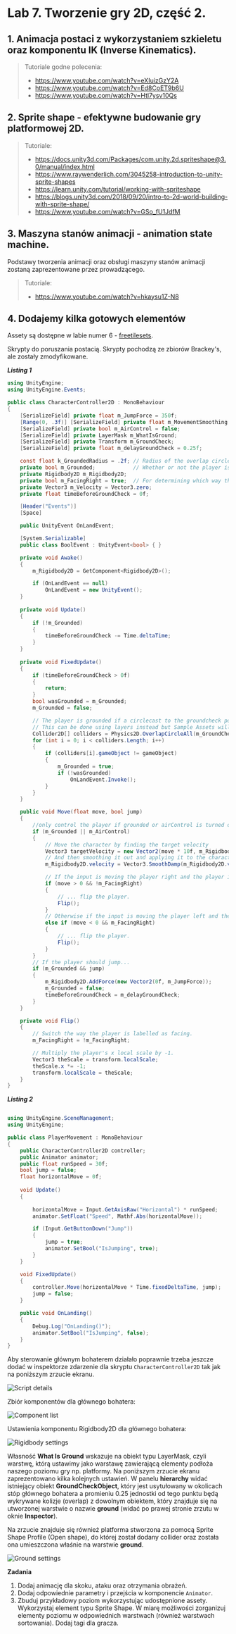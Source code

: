 
# Lab 7. Tworzenie gry 2D, część 2. 


## 1. Animacja postaci z wykorzystaniem szkieletu oraz komponentu IK (Inverse Kinematics).

> Tutoriale godne polecenia:
> * https://www.youtube.com/watch?v=eXIuizGzY2A
> * https://www.youtube.com/watch?v=Ed8CoET9b6U
> * https://www.youtube.com/watch?v=Htl7ysv10Qs

## 2. Sprite shape - efektywne budowanie gry platformowej 2D.

> Tutoriale:
> * https://docs.unity3d.com/Packages/com.unity.2d.spriteshape@3.0/manual/index.html
> * https://www.raywenderlich.com/3045258-introduction-to-unity-sprite-shapes
> * https://learn.unity.com/tutorial/working-with-spriteshape
> * https://blogs.unity3d.com/2018/09/20/intro-to-2d-world-building-with-sprite-shape/
> * https://www.youtube.com/watch?v=GSo_fU1JdfM


## 3. Maszyna stanów animacji - animation state machine.

Podstawy tworzenia animacji oraz obsługi maszyny stanów animacji zostaną zaprezentowane przez prowadzącego.

> Tutoriale:
> * https://www.youtube.com/watch?v=hkaysu1Z-N8


## 4. Dodajemy kilka gotowych elementów

Assety są dostępne w labie numer 6 - [freetilesets](../lab_06/assets/freetileset.zip).

Skrypty do poruszania postacią. Skrypty pochodzą ze zbiorów Brackey's, ale zostały zmodyfikowane.

**_Listing 1_**

```csharp
using UnityEngine;
using UnityEngine.Events;

public class CharacterController2D : MonoBehaviour
{
	[SerializeField] private float m_JumpForce = 350f;                          // Amount of force added when the player jumps.
	[Range(0, .3f)] [SerializeField] private float m_MovementSmoothing = .05f;  // How much to smooth out the movement
	[SerializeField] private bool m_AirControl = false;                         // Whether or not a player can steer while jumping;
	[SerializeField] private LayerMask m_WhatIsGround;                          // A mask determining what is ground to the character
	[SerializeField] private Transform m_GroundCheck;                           // A position marking where to check if the player is grounded.
	[SerializeField] private float m_delayGroundCheck = 0.25f;

	const float k_GroundedRadius = .2f; // Radius of the overlap circle to determine if grounded
	private bool m_Grounded;            // Whether or not the player is grounded.
	private Rigidbody2D m_Rigidbody2D;
	private bool m_FacingRight = true;  // For determining which way the player is currently facing.
	private Vector3 m_Velocity = Vector3.zero;
	private float timeBeforeGroundCheck = 0f;

	[Header("Events")]
	[Space]

	public UnityEvent OnLandEvent;

	[System.Serializable]
	public class BoolEvent : UnityEvent<bool> { }

	private void Awake()
	{
		m_Rigidbody2D = GetComponent<Rigidbody2D>();

		if (OnLandEvent == null)
			OnLandEvent = new UnityEvent();
	}
	
	private void Update()
	{
		if (!m_Grounded)
		{
			timeBeforeGroundCheck -= Time.deltaTime;
		}
	}
	
	private void FixedUpdate()
	{
		if (timeBeforeGroundCheck > 0f)
		{
			return;
		}
		bool wasGrounded = m_Grounded;
		m_Grounded = false;

		// The player is grounded if a circlecast to the groundcheck position hits anything designated as ground
		// This can be done using layers instead but Sample Assets will not overwrite your project settings.
		Collider2D[] colliders = Physics2D.OverlapCircleAll(m_GroundCheck.position, k_GroundedRadius, m_WhatIsGround);
		for (int i = 0; i < colliders.Length; i++)
		{
			if (colliders[i].gameObject != gameObject)
			{
				m_Grounded = true;
				if (!wasGrounded)
					OnLandEvent.Invoke();
			}
		}
	}

	public void Move(float move, bool jump)
	{
		//only control the player if grounded or airControl is turned on
		if (m_Grounded || m_AirControl)
		{
			// Move the character by finding the target velocity
			Vector3 targetVelocity = new Vector2(move * 10f, m_Rigidbody2D.velocity.y);
			// And then smoothing it out and applying it to the character
			m_Rigidbody2D.velocity = Vector3.SmoothDamp(m_Rigidbody2D.velocity, targetVelocity, ref m_Velocity, m_MovementSmoothing);

			// If the input is moving the player right and the player is facing left...
			if (move > 0 && !m_FacingRight)
			{
				// ... flip the player.
				Flip();
			}
			// Otherwise if the input is moving the player left and the player is facing right...
			else if (move < 0 && m_FacingRight)
			{
				// ... flip the player.
				Flip();
			}
		}
		// If the player should jump...
		if (m_Grounded && jump)
		{
			m_Rigidbody2D.AddForce(new Vector2(0f, m_JumpForce));
			m_Grounded = false;
			timeBeforeGroundCheck = m_delayGroundCheck;
		}
	}

	private void Flip()
	{
		// Switch the way the player is labelled as facing.
		m_FacingRight = !m_FacingRight;

		// Multiply the player's x local scale by -1.
		Vector3 theScale = transform.localScale;
		theScale.x *= -1;
		transform.localScale = theScale;
	}
}
```

**_Listing 2_**

```csharp

using UnityEngine.SceneManagement;
using UnityEngine;

public class PlayerMovement : MonoBehaviour
{
    public CharacterController2D controller;
    public Animator animator;
    public float runSpeed = 30f;
    bool jump = false;
    float horizontalMove = 0f;
   
    void Update()
    {
        
        horizontalMove = Input.GetAxisRaw("Horizontal") * runSpeed;
        animator.SetFloat("Speed", Mathf.Abs(horizontalMove));

        if (Input.GetButtonDown("Jump"))
        {
            jump = true;
            animator.SetBool("IsJumping", true);
        }
    }

    void FixedUpdate()
    {
        controller.Move(horizontalMove * Time.fixedDeltaTime, jump);
        jump = false;
    }

    public void OnLanding()
    {
        Debug.Log("OnLanding()");
        animator.SetBool("IsJumping", false);
    }
}

```

Aby sterowanie głównym bohaterem działało poprawnie trzeba jeszcze dodać w inspektorze zdarzenie dla skryptu `CharacterController2D` tak jak na poniższym zrzucie ekranu.

![Script details](movement_script_settings.png)

Zbiór komponentów dla głównego bohatera:

![Component list](player_components.png)

Ustawienia komponentu Rigidbody2D dla głównego bohatera:

![Rigidbody settings](player_rigidbody_settings.png)

Własność **What Is Ground** wskazuje na obiekt typu LayerMask, czyli warstwę, którą ustawimy jako warstawę zawierającą elementy podłoża naszego poziomu gry np. platformy. Na poniższym zrzucie ekranu zaprezentowano kilka kolejnych ustawień. W panelu **hierarchy** widać istniejący obiekt **GroundCheckObject**, który jest usytułowany w okolicach stóp głównego bohatera a promieniu 0.25 jednostki od tego punktu będą wykrywane kolizje (overlap) z dowolnym obiektem, który znajduje się na utworzonej warstwie o nazwie **ground** (widać po prawej stronie zrzutu w oknie **Inspector**).

Na zrzucie znajduje się również platforma stworzona za pomocą Sprite Shape Profile (Open shape), do której został dodany collider oraz została ona umieszczona właśnie na warstwie **ground**.

![Ground settings](ground_settings.png)


**Zadania**

1. Dodaj animację dla skoku, ataku oraz otrzymania obrażeń.
2. Dodaj odpowiednie parametry i przejścia w komponencie `Animator`.
3. Zbuduj przykładowy poziom wykorzystując udostępnione assety. Wykorzystaj element typu Sprite Shape. W miarę możliwości zorganizuj elementy poziomu w odpowiednich warstwach (również warstwach sortowania). Dodaj tagi dla gracza.